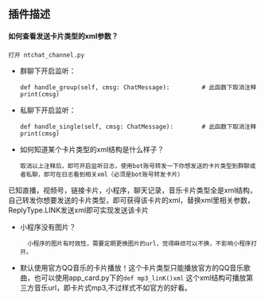 ## 插件描述

#### 如何查看发送卡片类型的xml参数？

 `打开 ntchat_channel.py`

- 群聊下开启监听：

      def handle_group(self, cmsg: ChatMessage):         # 此函数下取消注释print(cmsg)

- 私聊下开启监听：

      def handle_single(self, cmsg: ChatMessage):        # 此函数下取消注释print(cmsg)

- 如何知道某个卡片类型的xml结构是什么样子？
         
      取消以上注释后，即可开启监听日志，使用bot账号转发一下你想发送的卡片类型到群聊或者私聊，即可在日志看到相关xml（必须是bot账号转发卡片）
 已知直播，视频号，链接卡片，小程序，聊天记录，音乐卡片类型全是xml结构，自己转发你想要发送的卡片类型，即可获得该卡片的xml，替换xml里相关参数，ReplyType.LINK发送xml即可实现发送该卡片


- 小程序没有图片？

        小程序的图片有时效性，需要定期更换图片的url，觉得麻烦可以不换，不影响小程序打开。


- 默认使用官方QQ音乐的卡片播放！这个卡片类型只能播放官方的QQ音乐歌曲，也可以使用app_card.py下的`def mp3_linK()xml`
这个xml结构可播放第三方音乐url，即卡片式mp3,不过样式不如官方的好看。
        